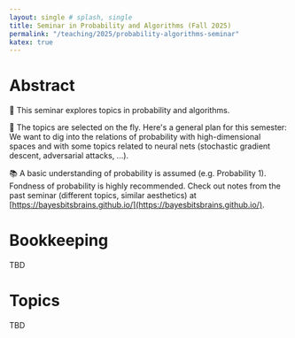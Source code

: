```yaml
---
layout: single # splash, single
title: Seminar in Probability and Algorithms (Fall 2025)
permalink: "/teaching/2025/probability-algorithms-seminar"
katex: true
---
```


# Abstract

🔭 This seminar explores topics in probability and algorithms.

📐 The topics are selected on the fly. Here's a general plan for this semester: We want to dig into the relations of probability with high-dimensional spaces and with some topics related to neural nets (stochastic gradient descent, adversarial attacks, ...).

📚 A basic understanding of probability is assumed (e.g. Probability 1). Fondness of probability is highly recommended. Check out notes from the past seminar (different topics, similar aesthetics) at [https://bayesbitsbrains.github.io/](https://bayesbitsbrains.github.io/).

# Bookkeeping

TBD

# Topics

TBD